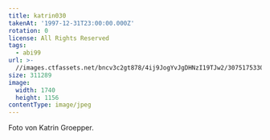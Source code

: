 ```yaml
---
title: katrin030
takenAt: '1997-12-31T23:00:00.000Z'
rotation: 0
license: All Rights Reserved
tags:
  - abi99
url: >-
  //images.ctfassets.net/bncv3c2gt878/4ij9JogYvJgDHNzI19TJw2/30751753308742f69b05cbb2278f6c45/katrin030_14688294941_o
size: 311289
image:
  width: 1740
  height: 1156
contentType: image/jpeg
---
```


Foto von Katrin Groepper.